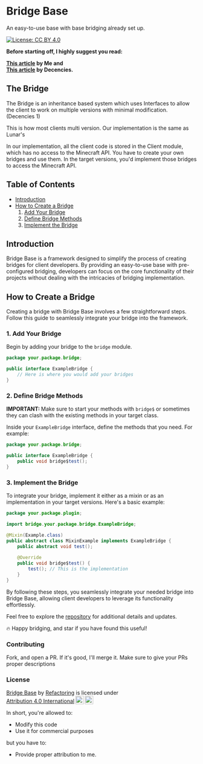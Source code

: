 # Bridge Base

An easy-to-use base with base bridging already set up.

[![License: CC BY 4.0](https://img.shields.io/badge/License-CC%20BY%204.0-lightgrey.svg)](http://creativecommons.org/licenses/by/4.0/)

<b>Before starting off, I highly suggest you read:

[This article](https://refactoringg.medium.com/how-bridges-work-a-tutorial-on-how-to-create-a-bridge-system-for-your-client-9e264342ca9a) by Me and <br>[
This article](https://github.com/Decencies/Articles/wiki/Lunar---Bridge) by Decencies.
</b>

## The Bridge

The Bridge is an inheritance based system which uses Interfaces to allow the client to work on multiple versions with minimal modification. (Decencies 1)

This is how most clients multi version. Our implementation is the same as Lunar's

In our implementation, all the client code is stored in the Client module, which has no access to the Minecraft API.
You have to create your own bridges and use them. In the target versions, you'd implement those bridges to access the Minecraft API.

## Table of Contents

- [Introduction](#bridge-base)
- [How to Create a Bridge](#how-to-create-a-bridge)
    1. [Add Your Bridge](#1-add-your-bridge)
    2. [Define Bridge Methods](#2-define-bridge-methods)
    3. [Implement the Bridge](#3-implement-the-bridge)

## Introduction

Bridge Base is a framework designed to simplify the process of creating bridges for client developers. By providing an easy-to-use base with pre-configured bridging, developers can focus on the core functionality of their projects without dealing with the intricacies of bridging implementation.

## How to Create a Bridge

Creating a bridge with Bridge Base involves a few straightforward steps. Follow this guide to seamlessly integrate your bridge into the framework.

### 1. Add Your Bridge

Begin by adding your bridge to the `bridge` module.

```java
package your.package.bridge;

public interface ExampleBridge {
    // Here is where you would add your bridges
}
```

### 2. Define Bridge Methods

<b>IMPORTANT: </b> Make sure to start your methods with `bridge$` or sometimes they can clash with the existing methods in your target class.

Inside your `ExampleBridge` interface, define the methods that you need. For example:

```java
package your.package.bridge;

public interface ExampleBridge {
    public void bridge$test();
}
```

### 3. Implement the Bridge

To integrate your bridge, implement it either as a mixin or as an implementation in your target versions. Here's a basic example:

```java
package your.package.plugin;

import bridge.your.package.bridge.ExampleBridge;

@Mixin(Example.class)
public abstract class MixinExample implements ExampleBridge {
    public abstract void test();
    
    @Override
    public void bridge$test() {
        test(); // This is the implementation
    }
}
```

By following these steps, you seamlessly integrate your needed bridge into Bridge Base, allowing client developers to leverage its functionality effortlessly.

Feel free to explore the [repository](https://github.com/refactorinqq/BridgeBase) for additional details and updates. 

🔥 Happy bridging, and star if you have found this useful!

### Contributing

Fork, and open a PR. If it's good, I'll merge it. Make sure to give your PRs proper descriptions

### License

<p xmlns:cc="http://creativecommons.org/ns#" xmlns:dct="http://purl.org/dc/terms/"><a property="dct:title" rel="cc:attributionURL" href="https://github.com/refactorinqq/BridgeBase">Bridge Base</a> by <a rel="cc:attributionURL dct:creator" property="cc:attributionName" href="http://github.com/refactorinqq">Refactoring</a> is licensed under <a href="http://creativecommons.org/licenses/by/4.0/?ref=chooser-v1" target="_blank" rel="license noopener noreferrer" style="display:inline-block;">Attribution 4.0 International<img style="height:22px!important;margin-left:3px;vertical-align:text-bottom;" src="https://mirrors.creativecommons.org/presskit/icons/cc.svg?ref=chooser-v1"><img style="height:22px!important;margin-left:3px;vertical-align:text-bottom;" src="https://mirrors.creativecommons.org/presskit/icons/by.svg?ref=chooser-v1"></a></p>

In short, you're allowed to:

- Modify this code
- Use it for commercial purposes

but you have to:

- Provide proper attribution to me.
